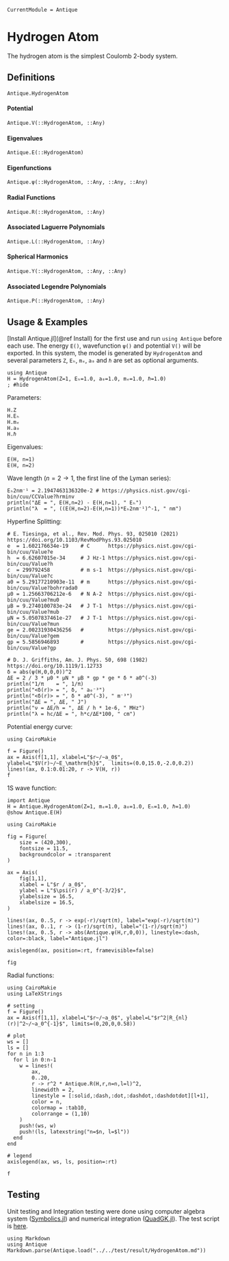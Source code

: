 ```@meta
CurrentModule = Antique
```

# Hydrogen Atom

The hydrogen atom is the simplest Coulomb 2-body system.

## Definitions

```@docs; canonical=false
Antique.HydrogenAtom
```

#### Potential
```@docs; canonical=false
Antique.V(::HydrogenAtom, ::Any)
```

#### Eigenvalues
```@docs; canonical=false
Antique.E(::HydrogenAtom)
```

#### Eigenfunctions
```@docs; canonical=false
Antique.ψ(::HydrogenAtom, ::Any, ::Any, ::Any)
```

#### Radial Functions
```@docs; canonical=false
Antique.R(::HydrogenAtom, ::Any)
```

#### Associated Laguerre Polynomials
```@docs; canonical=false
Antique.L(::HydrogenAtom, ::Any)
```

#### Spherical Harmonics
```@docs; canonical=false
Antique.Y(::HydrogenAtom, ::Any, ::Any)
```

#### Associated Legendre Polynomials
```@docs; canonical=false
Antique.P(::HydrogenAtom, ::Any)
```

## Usage & Examples

[Install Antique.jl](@ref Install) for the first use and run `using Antique` before each use. The energy `E()`, wavefunction `ψ()` and potential `V()` will be exported. In this system, the model is generated by `HydrogenAtom` and several parameters `Z`, `Eₕ`, `mₑ`, `a₀` and `ℏ` are set as optional arguments.

```@example HA
using Antique
H = HydrogenAtom(Z=1, Eₕ=1.0, a₀=1.0, mₑ=1.0, ℏ=1.0)
; #hide
```

Parameters:

```@repl HA
H.Z
H.Eₕ
H.mₑ
H.a₀
H.ℏ
```

Eigenvalues:

```@repl HA
E(H, n=1)
E(H, n=2)
```

Wave length ($n=2\rightarrow1$, the first line of the Lyman series):

```@example HA
Eₕ2nm⁻¹ = 2.1947463136320e-2 # https://physics.nist.gov/cgi-bin/cuu/CCValue?hrminv
println("ΔE = ", E(H,n=2) - E(H,n=1), " Eₕ")
println("λ  = ", ((E(H,n=2)-E(H,n=1))*Eₕ2nm⁻¹)^-1, " nm")
```

Hyperfine Splitting:

```@example HA
# E. Tiesinga, et al., Rev. Mod. Phys. 93, 025010 (2021) https://doi.org/10.1103/RevModPhys.93.025010
e  = 1.602176634e-19    # C      https://physics.nist.gov/cgi-bin/cuu/Value?e
h  = 6.62607015e-34     # J Hz-1 https://physics.nist.gov/cgi-bin/cuu/Value?h
c  = 299792458          # m s-1  https://physics.nist.gov/cgi-bin/cuu/Value?c
a0 = 5.29177210903e-11  # m      https://physics.nist.gov/cgi-bin/cuu/Value?bohrrada0
μ0 = 1.25663706212e-6   # N A-2  https://physics.nist.gov/cgi-bin/cuu/Value?mu0
μB = 9.2740100783e-24   # J T-1  https://physics.nist.gov/cgi-bin/cuu/Value?mub
μN = 5.0507837461e-27   # J T-1  https://physics.nist.gov/cgi-bin/cuu/Value?mun
ge = 2.00231930436256   #        https://physics.nist.gov/cgi-bin/cuu/Value?gem
gp = 5.5856946893       #        https://physics.nist.gov/cgi-bin/cuu/Value?gp

# D. J. Griffiths, Am. J. Phys. 50, 698 (1982) https://doi.org/10.1119/1.12733
δ = abs(ψ(H,0,0,0))^2
ΔE = 2 / 3 * μ0 * μN * μB * gp * ge * δ * a0^(-3)
println("1/π    = ", 1/π)
println("<δ(r)> = ", δ, " a₀⁻³")
println("<δ(r)> = ", δ * a0^(-3), " m⁻³")
println("ΔE = ", ΔE, " J")
println("ν = ΔE/h = ", ΔE / h * 1e-6, " MHz")
println("λ = hc/ΔE = ", h*c/ΔE*100, " cm")
```

Potential energy curve:

```@example HA
using CairoMakie

f = Figure()
ax = Axis(f[1,1], xlabel=L"$r~/~a_0$", ylabel=L"$V(r)~/~E_\mathrm{h}$",  limits=(0.0,15.0,-2.0,0.2))
lines!(ax, 0.1:0.01:20, r -> V(H, r))
f
```

1S wave function:

```@example HA
import Antique
H = Antique.HydrogenAtom(Z=1, mₑ=1.0, a₀=1.0, Eₕ=1.0, ℏ=1.0)
@show Antique.E(H)

using CairoMakie

fig = Figure(
    size = (420,300),
    fontsize = 11.5,
    backgroundcolor = :transparent
)

ax = Axis(
    fig[1,1],
    xlabel = L"$r / a_0$",
    ylabel = L"$\psi(r) / a_0^{-3/2}$",
    ylabelsize = 16.5,
    xlabelsize = 16.5,
)

lines!(ax, 0..5, r -> exp(-r)/sqrt(π), label="exp(-r)/sqrt(π)")
lines!(ax, 0..1, r -> (1-r)/sqrt(π), label="(1-r)/sqrt(π)")
lines!(ax, 0..5, r -> abs(Antique.ψ(H,r,0,0)), linestyle=:dash, color=:black, label="Antique.jl")

axislegend(ax, position=:rt, framevisible=false)

fig
```

Radial functions:

```@example HA
using CairoMakie
using LaTeXStrings

# setting
f = Figure()
ax = Axis(f[1,1], xlabel=L"$r~/~a_0$", ylabel=L"$r^2|R_{nl}(r)|^2~/~a_0^{-1}$", limits=(0,20,0,0.58))

# plot
ws = []
ls = []
for n in 1:3
  for l in 0:n-1
    w = lines!(
        ax,
        0..20,
        r -> r^2 * Antique.R(H,r,n=n,l=l)^2,
        linewidth = 2,
        linestyle = [:solid,:dash,:dot,:dashdot,:dashdotdot][l+1],
        color = n,
        colormap = :tab10,
        colorrange = (1,10)
    )
    push!(ws, w)
    push!(ls, latexstring("n=$n, l=$l"))
  end
end

# legend
axislegend(ax, ws, ls, position=:rt)

f
```

## Testing

Unit testing and Integration testing were done using computer algebra system ([Symbolics.jl](https://symbolics.juliasymbolics.org/stable/)) and numerical integration ([QuadGK.jl](https://juliamath.github.io/QuadGK.jl/stable/)). The test script is [here](https://github.com/ohno/Antique.jl/blob/main/test/HydrogenAtom.jl).

```@eval
using Markdown
using Antique
Markdown.parse(Antique.load("../../test/result/HydrogenAtom.md"))
```
